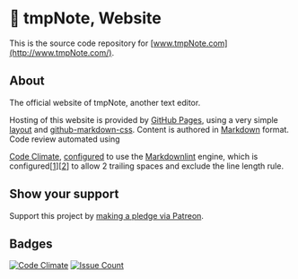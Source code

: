 # 📓 tmpNote, Website  

This is the source code repository for [www.tmpNote.com](http://www.tmpNote.com/).  

## About  

The official website of tmpNote, another text editor.  

Hosting of this website is provided by [GitHub Pages](https://pages.github.com/), using a very simple [layout](https://github.com/nothingworksright/tmpNote/blob/gh-pages/_layouts/default.html) and [github-markdown-css](https://github.com/sindresorhus/github-markdown-css). Content is authored in [Markdown](https://daringfireball.net/projects/markdown/syntax) format. Code review automated using





 [Code Climate](https://codeclimate.com/github/nothingworksright/tmpnote_website), [configured](https://github.com/nothingworksright/tmpnote_website/blob/master/.codeclimate.yml) to use the [Markdownlint](https://github.com/mivok/markdownlint) engine, which is configured[[1](https://github.com/nothingworksright/tmpnote_website/blob/master/.mdlrc)][[2](https://github.com/nothingworksright/tmpnote_website/blob/master/.mdlstyle.rb)] to allow 2 trailing spaces and exclude the line length rule.

## Show your support  

Support this project by [making a pledge via Patreon](https://www.Patreon.com/jmg1138).  

## Badges  

[![Code Climate](https://codeclimate.com/github/nothingworksright/tmpnote_website/badges/gpa.svg)](https://codeclimate.com/github/nothingworksright/tmpnote_website) [![Issue Count](https://codeclimate.com/github/nothingworksright/tmpnote_website/badges/issue_count.svg)](https://codeclimate.com/github/nothingworksright/tmpnote_website)  